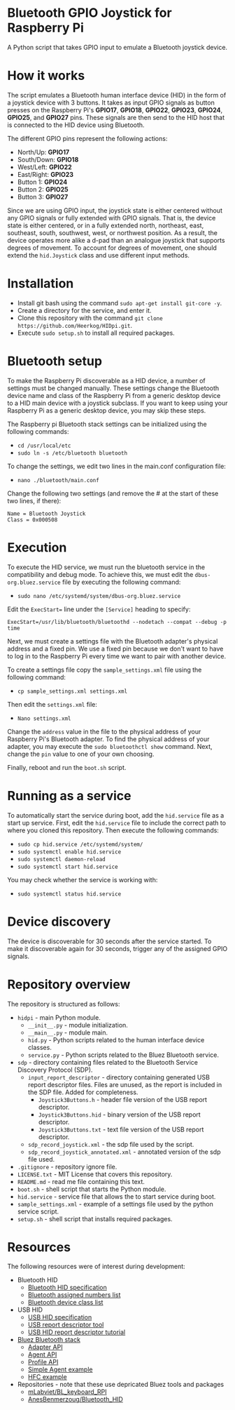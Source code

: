 # Bluetooth GPIO Joystick for Raspberry Pi
A Python script that takes GPIO input to emulate a Bluetooth joystick device.

# How it works
The script emulates a Bluetooth human interface device (HID) in the form of a joystick device with 3 buttons.
It takes as input GPIO signals as button presses on the Raspberry Pi's **GPIO17**, **GPIO18**, **GPIO22**, **GPIO23**, **GPIO24**, **GPIO25**, and **GPIO27** pins.
These signals are then send to the HID host that is connected to the HID device using Bluetooth.

The different GPIO pins represent the following actions:
  * North/Up: **GPIO17**
  * South/Down: **GPIO18**
  * West/Left: **GPIO22**
  * East/Right: **GPIO23**
  * Button 1: **GPIO24**
  * Button 2: **GPIO25**
  * Button 3: **GPIO27**

Since we are using GPIO input, the joystick state is either centered without any GPIO signals or fully extended with GPIO signals.
That is, the device state is either centered, or in a fully extended north, northeast, east, southeast, south, southwest, west, or northwest position.
As a result, the device operates more alike a d-pad than an analogue joystick that supports degrees of movement.
To account for degrees of movement, one should extend the `hid.Joystick` class and use different input methods.

# Installation
  * Install git bash using the command `sudo apt-get install git-core -y`.
  * Create a directory for the service, and enter it.
  * Clone this repository with the command `git clone https://github.com/Heerkog/HIDpi.git`.
  * Execute `sudo setup.sh` to install all required packages.

# Bluetooth setup
To make the Raspberry Pi discoverable as a HID device, a number of settings must be changed manually.
These settings change the Bluetooth device name and class of the Raspberry Pi from a generic desktop device to a HID main device with a joystick subclass.
If you want to keep using your Raspberry Pi as a generic desktop device, you may skip these steps.
 
The Raspberry pi Bluetooth stack settings can be initialized using the following commands: 

  * `cd /usr/local/etc`
  * `sudo ln -s /etc/bluetooth bluetooth` 

To change the settings, we edit two lines in the main.conf configuration file:

  * `nano ./bluetooth/main.conf`
  
Change the following two settings (and remove the # at the start of these two lines, if there):

```
Name = Bluetooth Joystick
Class = 0x000508
```

# Execution
To execute the HID service, we must run the bluetooth service in the compatibility and debug mode.
To achieve this, we must edit the `dbus-org.bluez.service` file by executing the following command:

  * `sudo nano /etc/systemd/system/dbus-org.bluez.service`
  
Edit the `ExecStart=` line under the `[Service]` heading to specify:
```
ExecStart=/usr/lib/bluetooth/bluetoothd --nodetach --compat --debug -p time
```

Next, we must create a settings file with the Bluetooth adapter's physical address and a fixed pin.
We use a fixed pin because we don't want to have to log in to the Raspberry Pi every time we want to pair with another device.

To create a settings file copy the `sample_settings.xml` file using the following command:
  * `cp sample_settings.xml settings.xml`
  
Then edit the `settings.xml` file:
  * `Nano settings.xml`

Change the `address` value in the file to the physical address of your Raspberry Pi's Bluetooth adapter.
To find the physical address of your adapter, you may execute the `sudo bluetoothctl show` command.
Next, change the `pin` value to one of your own choosing.

Finally, reboot and run the `boot.sh` script.

# Running as a service
To automatically start the service during boot, add the `hid.service` file as a start up service. 
First, edit the `hid.service` file to include the correct path to where you cloned this repository.
Then execute the following commands:
  * `sudo cp hid.service /etc/systemd/system/`
  * `sudo systemctl enable hid.service`
  * `sudo systemctl daemon-reload`
  * `sudo systemctl start hid.service`
  
You may check whether the service is working with:
  * `sudo systemctl status hid.service`
  
# Device discovery
The device is discoverable for 30 seconds after the service started.
To make it discoverable again for 30 seconds, trigger any of the assigned GPIO signals.

# Repository overview
The repository is structured as follows:

* `hidpi` - main Python module.
  * `__init__.py` - module initialization. 
  * `__main__.py` - module main.
  * `hid.py` - Python scripts related to the human interface device classes.
  * `service.py` - Python scripts related to the Bluez Bluetooth service.
* `sdp` - directory containing files related to the Bluetooth Service Discovery Protocol (SDP).
  * `input_report_descriptor` - directory containing generated USB report descriptor files. Files are unused, as the report is included in the SDP file. Added for completeness.
    * `Joystick3Buttons.h` - header file version of the USB report descriptor.
    * `Joystick3Buttons.hid` - binary version of the USB report descriptor.
    * `Joystick3Buttons.txt` - text file version of the USB report descriptor.
  * `sdp_record_joystick.xml` - the sdp file used by the script.
  * `sdp_record_joystick_annotated.xml` - annotated version of the sdp file used.
* `.gitignore` - repository ignore file.
* `LICENSE.txt` - MIT License that covers this repository.
* `README.md` - read me file containing this text.
* `boot.sh` - shell script that starts the Python module.
* `hid.service` - service file that allows the to start service during boot.
* `sample_settings.xml` - example of a settings file used by the python service script.
* `setup.sh` - shell script that installs required packages.

# Resources
The following resources were of interest during development:

* Bluetooth HID
  * [Bluetooth HID specification](https://www.bluetooth.org/docman/handlers/DownloadDoc.ashx?doc_id=246761)
  * [Bluetooth assigned numbers list](https://www.bluetooth.com/specifications/assigned-numbers/)
  * [Bluetooth device class list](http://domoticx.com/bluetooth-class-of-device-lijst-cod/)
* USB HID
  * [USB HID specification](https://www.usb.org/document-library/device-class-definition-hid-111)
  * [USB report descriptor tool](https://www.usb.org/document-library/hid-descriptor-tool)
  * [USB HID report descriptor tutorial](https://eleccelerator.com/tutorial-about-usb-hid-report-descriptors/)
* [Bluez Bluetooth stack](https://git.kernel.org/pub/scm/bluetooth/bluez.git)
  * [Adapter API](https://git.kernel.org/pub/scm/bluetooth/bluez.git/tree/doc/adapter-api.txt)
  * [Agent API](https://git.kernel.org/pub/scm/bluetooth/bluez.git/tree/doc/agent-api.txt)
  * [Profile API](https://git.kernel.org/pub/scm/bluetooth/bluez.git/tree/doc/profile-api.txt)
  * [Simple Agent example](https://git.kernel.org/pub/scm/bluetooth/bluez.git/tree/test/simple-agent)
  * [HFC example](https://git.kernel.org/pub/scm/bluetooth/bluez.git/tree/test/test-hfp)
* Repositories - note that these use depricated Bluez tools and packages
  * [mLabviet/BL_keyboard_RPI](https://github.com/mlabviet/BL_keyboard_RPI)
  * [AnesBenmerzoug/Bluetooth_HID](https://github.com/AnesBenmerzoug/Bluetooth_HID)
